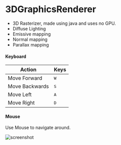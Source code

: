 # 3DGraphicsRenderer

+ 3D Rasterizer, made using java and uses no GPU.
+ Diffuse Lighting
+ Emissive mapping
+ Normal mapping
+ Parallax mapping

#### Keyboard
| Action | Keys |
|--------|------|
|Move Forward|<KBD>W</KBD>|
|Move Backwards|<KBD>S</KBD>|
|Move Left|<KBD>A</KBD>|
|Move Right|<KBD>D</KBD>|

#### Mouse
Use Mouse to navigate around.


 ![screenshot](screenshot/screenshot.GIF)


